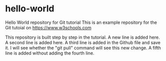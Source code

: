 # hello-world
Hello World repository for Git tutorial
This is an example repository for the Git tutoial on https://www.w3schools.com

This repository is built step by step in the tutorial.
A new line is added here.
A second line is added here.
A third line is added in the Github file and save it. I will see whether the "git pull" command will see this new change.
A fifth line is added without adding the fourth line.

